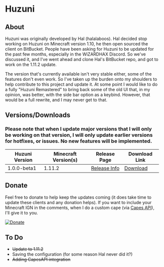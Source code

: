 # Huzuni
## About
Huzuni was originally developed by Hal (halalaboos). Hal decided stop working on Huzuni on Minecraft version 1.10, he then open sourced the client on BitBucket. People have been asking for Huzuni to be updated for the past few months, especially in the WiZARDHAX Discord. So we've discussed it, and I've went ahead and clone Hal's BitBucket repo, and got to work on the 1.11.2 update. 

The version that's currently available isn't very stable either, some of the features don't even work. So I've taken up the burden onto my shoulders to help contribute to this project and update it. At some point I would like to do a fully "Huzuni Remastered" to bring back some of the old UI that, in my opinion, was better, with the side bar option as a keybind. However, that would be a full rewrite, and I may never get to that.

## Versions/Downloads
### Please note that when I update major versions that I will only be working on that version, I will only update earlier versions for hotfixes, or issues. No new features will be implemented.
| Huzuni Version | Minecraft Version(s) | Release Page                                                                            | Download Link                    |
|----------------|----------------------|-----------------------------------------------------------------------------------------|----------------------------------|
| 1.0.0-beta1    | 1.11.2               | [Release Info](https://github.com/MatthewSH/minecraft-Huzuni/releases/tag/v1.0.0-beta1) | [Download](http://adf.ly/1jemlh) |

## Donate
Feel free to donate to help keep the updates coming (it does take time to update these clients and any donation helps). If you want to include your Minecraft IGN in the comments, when I do a custom cape (via [Capes API](http://capesapi.com)), I'll give it to you.

[![Donate](http://i.imgur.com/CaOID2S.png)](https://ko-fi.com/A384KSB)

## To Do
- ~~Update to 1.11.2~~
- Saving the configuration (for some reason Hal never did it?)
- ~~Adding CapesAPI integration~~
